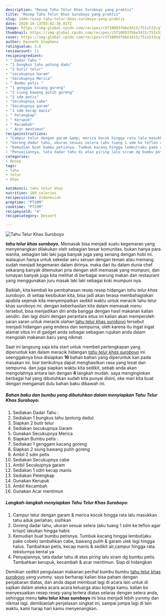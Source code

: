 ```yaml
---
description: "Resep Tahu Telur Khas Suroboyo yang praktis"
title: "Resep Tahu Telur Khas Suroboyo yang praktis"
slug: 1444-resep-tahu-telur-khas-suroboyo-yang-praktis
date: 2020-10-13T03:02:36.817Z
image: https://img-global.cpcdn.com/recipes/c5f10093fbbe3415/751x532cq70/tahu-telur-khas-suroboyo-foto-resep-utama.jpg
thumbnail: https://img-global.cpcdn.com/recipes/c5f10093fbbe3415/751x532cq70/tahu-telur-khas-suroboyo-foto-resep-utama.jpg
cover: https://img-global.cpcdn.com/recipes/c5f10093fbbe3415/751x532cq70/tahu-telur-khas-suroboyo-foto-resep-utama.jpg
author: Kenneth Stephens
ratingvalue: 3.8
reviewcount: 11
recipeingredient:
- " Dadar Tahu "
- "1 bungkus tahu potong dadu"
- "2 butir telur"
- "secukupnya Garam"
- "Secukupnya Merica"
- " Bumbu petis "
- "1 genggam kacang goreng"
- "2 siung bawang putih goreng"
- "2 sdm petis"
- "Secukupnya cabe"
- "Secukupnya garam"
- "1 sdm kecap manis"
- " Pelengkap"
- " Kerupuk"
- " Kecambah"
- " Acar mentimun"
recipeinstructions:
- "Campur telur dengan garam &amp; merica kocok hingga rata lalu masukkan tahu aduk perlahan, sisihkan"
- "Goreng dadar tahu, ukuran sesuai selera (aku tuang 1 sdm ke teflon agar krispi) lakukan hingga habis"
- "Kemudian buat bumbu petisnya. Tumbuk kacang hingga lembut(aku pake cobek) tambahkan cabe, bawang putih &amp; garam ulek lagi hingga halus. Tambahkan petis, kecap manis &amp; sedikit air,campur hingga rata. teksturnya kental ya"
- "Penyajiannya, tata dadar tahu di atas piring lalu siram dg bumbu petis. Tambahkan kerupuk, kecambah &amp; acar mentimun. Siap di hidangkan"
categories:
- Resep
tags:
- tahu
- telur
- khas

katakunci: tahu telur khas 
nutrition: 160 calories
recipecuisine: Indonesian
preptime: "PT20M"
cooktime: "PT33M"
recipeyield: "4"
recipecategory: Dessert

---
```



![Tahu Telur Khas Suroboyo](https://img-global.cpcdn.com/recipes/c5f10093fbbe3415/751x532cq70/tahu-telur-khas-suroboyo-foto-resep-utama.jpg)

<b><i>tahu telur khas suroboyo</i></b>, Memasak bisa menjadi suatu kegemaran yang menyenangkan dilakukan oleh sebagian besar komunitas. bukan hanya para wanita, sebagian laki laki juga banyak juga yang senang dengan hobi ini. walaupun hanya untuk sekedar seru seruan dengan teman atau memang sudah menjadi kegemaran dalam dirinya. maka dari itu dalam dunia chef sekarang banyak ditemukan pria dengan skill memasak yang mumpuni, dan lumayan banyak juga kita melihat di berbagai warung makan dan restaurant yang menggunakan juru masak laki laki sebagai koki mumpuni nya.



Baiklah, kita kembali ke pembahasan resep resep hidangan <i>tahu telur khas suroboyo</i>. di setiap kesibukan kita, bisa jadi akan terasa membahagiakan apabila sejenak kita menyempatkan sedikit waktu untuk meracik tahu telur khas suroboyo ini. dengan keberhasilan kita dalam memasak menu tersebut, bisa menjadikan diri anda bangga dengan hasil makanan kalian sendiri. dan lagi disini dengan perantara situs ini kalian akan memperoleh saran saran untuk meracik olahan <u>tahu telur khas suroboyo</u> tersebut menjadi hidangan yang endess dan sempurna, oleh karena itu ingat ingat alamat situs ini di gadget anda sebagai sebagian rujukan anda dalam mengolah makanan baru yang nikmat.


Saat ini langsung saja kita start untuk membeli perlengkapan yang diperuntuk kan dalam meracik hidangan <u><i>tahu telur khas suroboyo</i></u> ini. seenggaknya bisa disiapkan <b>16</b> bahan bahan yang diperuntuk kan pada masakan ini. biar berikutnya dapat menghasilkan rasa yang lezat dan sempurna. dan juga siapkan waktu kita sedikit, sebab anda akan mengolahnya antara lain dengan <b>4</b> langkah mudah. saya menginginkan berbagai hal yang dibutuhkan sudah kita punyai disini, oke mari kita buat dengan mengamati dulu bahan baku dibawah ini.

<!--inarticleads1-->

##### Bahan baku dan bumbu yang dibutuhkan dalam menyiapkan Tahu Telur Khas Suroboyo:

1. Sediakan  Dadar Tahu :
1. Sediakan 1 bungkus tahu (potong dadu)
1. Siapkan 2 butir telur
1. Sediakan secukupnya Garam
1. Gunakan Secukupnya Merica
1. Siapkan  Bumbu petis :
1. Sediakan 1 genggam kacang goreng
1. Siapkan 2 siung bawang putih goreng
1. Ambil 2 sdm petis
1. Sediakan Secukupnya cabe
1. Ambil Secukupnya garam
1. Sediakan 1 sdm kecap manis
1. Sediakan  Pelengkap
1. Gunakan  Kerupuk
1. Ambil  Kecambah
1. Gunakan  Acar mentimun




<!--inarticleads2-->

##### Langkah-langkah menyiapkan Tahu Telur Khas Suroboyo:

1. Campur telur dengan garam &amp; merica kocok hingga rata lalu masukkan tahu aduk perlahan, sisihkan
1. Goreng dadar tahu, ukuran sesuai selera (aku tuang 1 sdm ke teflon agar krispi) lakukan hingga habis
1. Kemudian buat bumbu petisnya. Tumbuk kacang hingga lembut(aku pake cobek) tambahkan cabe, bawang putih &amp; garam ulek lagi hingga halus. Tambahkan petis, kecap manis &amp; sedikit air,campur hingga rata. teksturnya kental ya
1. Penyajiannya, tata dadar tahu di atas piring lalu siram dg bumbu petis. Tambahkan kerupuk, kecambah &amp; acar mentimun. Siap di hidangkan




Demikian sedikit pengulasan makanan perihal bumbu bumbu <u>tahu telur khas suroboyo</u> yang yummy. saya berharap kalian bisa paham dengan penjabaran diatas, dan anda dapat membuat lagi di acara lain untuk di sajikan dalam aneka acara acara keluarga atau kolega kamu. kalian bs menyesuaikan resep resep yang tertera diatas selaras dengan selera anda, sehingga menu <b>tahu telur khas suroboyo</b> ini bisa menjadi lebih yummy dan nikmat lagi. demikianlah penjelasan singkat ini, sampai jumpa lagi di lain waktu. kami harap hari kamu menyenangkan.
